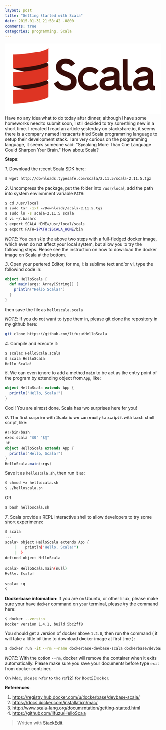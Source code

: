 ```yaml
---
layout: post
title: "Getting Started with Scala"
date: 2015-01-31 21:58:42 -0800
comments: true
categories: programming, Scala 
---
```

![enter image description here](../images/Scala-full-color.svg "Scala")
Have no any idea what to do today after dinner, although I have some homeworks need to submit soon, I still decided to try something new in a short time. I recalled I read an article yesterday on stackshare.io, it seems there is a company named instacarts tried Scala programming language to setup their development stack. I am very curious on the programming language, it seems someone said: "Speaking More Than One Language Could Sharpen Your Brain." How about Scala?

<!-- more -->
**Steps**:

*1*. Download the recent Scala SDK here:
```bash
$ wget http://downloads.typesafe.com/scala/2.11.5/scala-2.11.5.tgz
```

*2*. Uncompress the package, put the folder into `/usr/local`, add the path into system environment variable `PATH`:
```bash
$ cd /usr/local
$ sudo tar -zxf ~/Downloads/scala-2.11.5.tgz
$ sudo ln -s scala-2.11.5 scala
$ vi ~/.bashrc
$ export SCALA_HOME=/usr/local/scala
$ export PATH=$PATH:$SCALA_HOME/bin
```
*NOTE*: You can skip the above two steps with a full-fledged docker image, which even do not affect your local system, but allow you to try the following steps. Please see the instruction on how to download the docker image on Scala at the bottom.

*3*. Open your perfered Editor, for me, it is sublime text and/or vi, type the followind code in:
``` scala
object HelloScala {
  def main(args: Array[String]) {
    println("Hello Scala!")
  }
}
```
then save the file as `helloscala.scala`

*NOTE*: If you do not want to type them in, please git clone the repository in my github here:
```bash
git clone https://github.com/lifuzu/HelloScala
```

*4*. Compile and execute it:
```bash
$ scalac HelloScala.scala
$ scala HelloScala
Hello Scala!
```

*5*. We can even ignore to add a method `main` to be act as the entry point of the program by extending object from `App`, like:
``` scala
object HelloScala extends App {
  println("Hello, Scala!")
}
```

Cool! You are almost done. Scala has two surprises here for you!

*6*. The first surprise with Scala is we can easily to script it with bash shell script, like:
``` scala
#!/bin/bash
exec scala "$0" "$@"
!#
object HelloScala extends App {
  println("Hello, Scala!")
}
HelloScala.main(args)
```
Save it as `helloscala.sh`, then run it as:
```bash
$ chmod +x helloscala.sh
$ ./helloscala.sh
```
OR
```bash
$ bash helloscala.sh
```

*7*. Scala provide a REPL interactive shell to allow developers to try some short experiments:
```bash
$ scala
...
scala> object HelloScala extends App {
    |    println("Hello, Scala!")
    |  }
defined object HelloScala

scala> HelloScala.main(null)
Hello, Scala!

scala> :q
$
```

**Dockerbase information**:
If you are on Ubuntu, or other linux, please make sure your have `docker` command on your terminal, please try the command here:
```bash
$ docker --version
Docker version 1.4.1, build 5bc2ff8
```
You should get a version of docker above `1.2.0`, then run the command ( it will take a little bit time to download docker image at first time ):
```bash
$ docker run -it --rm --name dockerbase-devbase-scala dockerbase/devbase-scala
```
*NOTE*: With the option `--rm`, docker will remove the container when it exits automatically. Please make sure you save your documents before type `exit` from docker container.

On Mac, please refer to the ref[2] for Boot2Docker.

**References**:

1. https://registry.hub.docker.com/u/dockerbase/devbase-scala/
2. https://docs.docker.com/installation/mac/
3. http://www.scala-lang.org/documentation/getting-started.html
4. https://github.com/lifuzu/HelloScala

> Written with [StackEdit](https://stackedit.io/).

